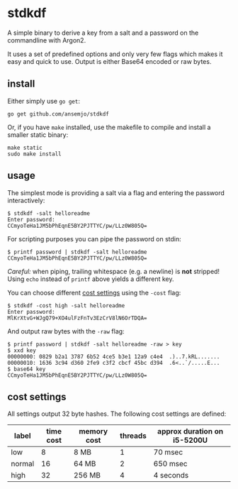 # stdkdf

A simple binary to derive a key from a salt and a password on the commandline with Argon2.

It uses a set of predefined options and only very few flags which makes it easy and quick to use.
Output is either Base64 encoded or raw bytes.

## install

Either simply use `go get`:

    go get github.com/ansemjo/stdkdf

Or, if you have `make` installed, use the makefile to compile and install a smaller static binary:

    make static
    sudo make install

## usage

The simplest mode is providing a salt via a flag and entering the password interactively:

    $ stdkdf -salt helloreadme
    Enter password:
    CCmyoTeHa1JM5bPhEqnE5BY2PJTTYC/pw/LLz0W805Q=

For scripting purposes you can pipe the password on stdin:

    $ printf password | stdkdf -salt helloreadme
    CCmyoTeHa1JM5bPhEqnE5BY2PJTTYC/pw/LLz0W805Q=

_Careful:_ when piping, trailing whitespace (e.g. a newline) is **not** stripped! Using `echo`
instead of `printf` above yields a different key.

You can choose different [cost settings](#cost-settings) using the `-cost` flag:

    $ stdkdf -cost high -salt helloreadme
    Enter password:
    MlKrXtvG+WJgQ79+XO4ulFzFnTv3EzCrV8lN6OrTDQA=

And output raw bytes with the `-raw` flag:

    $ printf password | stdkdf -salt helloreadme -raw > key
    $ xxd key
    00000000: 0829 b2a1 3787 6b52 4ce5 b3e1 12a9 c4e4  .)..7.kRL.......
    00000010: 1636 3c94 d360 2fe9 c3f2 cbcf 45bc d394  .6<..`/.....E...
    $ base64 key
    CCmyoTeHa1JM5bPhEqnE5BY2PJTTYC/pw/LLz0W805Q=

## cost settings

All settings output 32 byte hashes. The following cost settings are defined:

| label  | time cost | memory cost | threads | approx duration on i5-5200U |
| ------ | --------- | ----------- | ------- | --------------------------- |
| low    | 8         | 8 MB        | 1       | 70 msec                     |
| normal | 16        | 64 MB       | 2       | 650 msec                    |
| high   | 32        | 256 MB      | 4       | 4 seconds                   |
